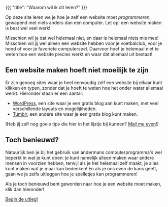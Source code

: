 {{{
    "title": "Waarom wil ik dit leren?"
}}}

Op deze site leren we je hoe je zelf een website moet _programmeren_, gewapend
met niets anders dan een computer. Let op: een website maken is best wel
veel werk! 

Misschien wil je dat wel helemaal niet, en daar is helemaal niets mis mee!
Misschien wil jij wel alleen een website hebben voor je voetbalclub, voor je
hond of voor je favoriete computerspel. Daarvoor hoef je helemaal niet te
weten hoe een website precies werkt en waar dat allemaal uit bestaat!

## Een website maken hoeft niet moeilijk te zijn

Er zijn genoeg sites waar je heel eenvoudig zelf een website bij elkaar kunt
klikken en typen, zonder dat je hoeft te weten hoe het onder water allemaal
werkt. Hieronder staan er een aantal:

  * [WordPress](http://wordpress.com/), een site waar je een gratis blog aan kunt
  maken, met veel verschillende layouts en mogelijkheden.
  * [Tumblr](http://www.tumblr.com/), een andere site waar je een gratis
  blog kunt maken.

(Heb jij zelf nog goeie tips die hier in het lijstje bij kunnen? <a href="mailto:rix0rrr@gmail.com"><i class="icon-envelope"></i> Mail me even</a>!)

## Toch benieuwd?

Natuurlijk ben je bij het gebruik van andermans computerprogramma's wel beperkt
in wat je kunt doen: je kunt namelijk alleen maken waar andere mensen in
voorzien hebben, terwijl als je het helemaal zelf maakt, je alles kunt maken
wat je maar kan bedenken! En als je ons even de kans geeft, gaan we je zelfs
uitleggen hoe je spelletjes kan programmeren!

Als je toch benieuwd bent geworden naar hoe je een website moet maken, klik
dan hieronder!

<a href="../page.php/hoe-werkt-deze-site" class="btn btn-success">Begin de uitleg!</a>
